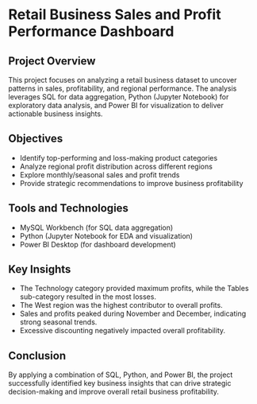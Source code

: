 # Retail Business Sales and Profit Performance Dashboard

## Project Overview
This project focuses on analyzing a retail business dataset to uncover patterns in sales, profitability, and regional performance. The analysis leverages SQL for data aggregation, Python (Jupyter Notebook) for exploratory data analysis, and Power BI for visualization to deliver actionable business insights.

## Objectives
- Identify top-performing and loss-making product categories
- Analyze regional profit distribution across different regions
- Explore monthly/seasonal sales and profit trends
- Provide strategic recommendations to improve business profitability

## Tools and Technologies
- MySQL Workbench (for SQL data aggregation)
- Python (Jupyter Notebook for EDA and visualization)
- Power BI Desktop (for dashboard development)

## Key Insights
- The Technology category provided maximum profits, while the Tables sub-category resulted in the most losses.
- The West region was the highest contributor to overall profits.
- Sales and profits peaked during November and December, indicating strong seasonal trends.
- Excessive discounting negatively impacted overall profitability.

## Conclusion
By applying a combination of SQL, Python, and Power BI, the project successfully identified key business insights that can drive strategic decision-making and improve overall retail business profitability.
